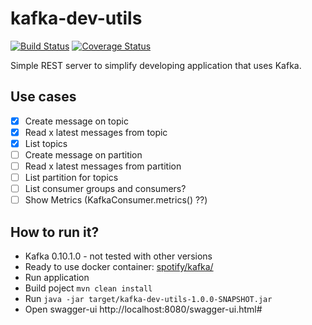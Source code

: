 # kafka-dev-utils

[![Build Status](https://travis-ci.org/reynev/kafka-dev-utils.svg?branch=master)](https://travis-ci.org/reynev/kafka-dev-utils)
[![Coverage Status](https://coveralls.io/repos/github/reynev/kafka-dev-utils/badge.svg?branch=master)](https://coveralls.io/github/reynev/kafka-dev-utils?branch=master)

Simple REST server to simplify developing application that uses Kafka.

## Use cases

- [x] Create message on topic
- [x] Read x latest messages from topic
- [x] List topics
- [ ] Create message on partition
- [ ] Read x latest messages from partition
- [ ] List partition for topics
- [ ] List consumer groups and consumers?
- [ ] Show Metrics (KafkaConsumer.metrics() ??)

## How to run it?

* Kafka 0.10.1.0  - not tested with other versions
 * Ready to use docker container: [spotify/kafka/](https://hub.docker.com/r/spotify/kafka)
* Run application
 * Build poject `mvn clean install`
 * Run `java -jar target/kafka-dev-utils-1.0.0-SNAPSHOT.jar`
* Open swagger-ui http://localhost:8080/swagger-ui.html#
